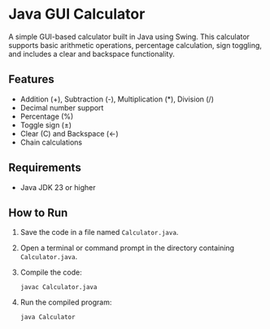 # Java GUI Calculator

A simple GUI-based calculator built in Java using Swing. This calculator supports basic arithmetic operations, percentage calculation, sign toggling, and includes a clear and backspace functionality.

## Features

* Addition (+), Subtraction (-), Multiplication (*), Division (/)
* Decimal number support
* Percentage (%)
* Toggle sign (±)
* Clear (C) and Backspace (←)
* Chain calculations

## Requirements

* Java JDK 23 or higher

## How to Run

1. Save the code in a file named `Calculator.java`.
2. Open a terminal or command prompt in the directory containing `Calculator.java`.
3. Compile the code:

   ```
   javac Calculator.java
   ```
4. Run the compiled program:

   ```
   java Calculator
   ```
   
